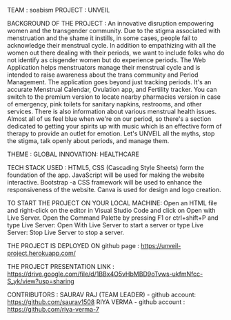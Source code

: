 TEAM : soabism 
PROJECT : UNVEIL 


BACKGROUND OF THE PROJECT :
An innovative disruption empowering women and the transgender community. Due to the stigma associated with menstruation and the shame it instills, in some cases, people fail to acknowledge their menstrual cycle. In addition to empathizing with all the women out there dealing with their periods, we want to include folks who do not identify as cisgender women but do experience periods. 
The Web Application helps menstruators manage their menstrual cycle and is intended to raise awareness about the trans community and Period Management. The application goes beyond just tracking periods. It's an accurate Menstrual Calendar, Ovulation app, and Fertility tracker. 
You can switch to the premium version to locate nearby pharmacies version in case of emergency, pink toilets for sanitary napkins, restrooms, and other services. There is also information about various menstrual health issues. Almost all of us feel blue when we're on our period, so there's a section dedicated to getting your spirits up with music which is an effective form of therapy to provide an outlet for emotion.
Let's UNVEIL all the myths, stop the stigma, talk openly about periods, and manage them.


THEME :
GLOBAL INNOVATION: HEALTHCARE 

TECH STACK USED : 
HTML5, CSS (Cascading Style Sheets) form the foundation of the app. JavaScript will be used for making the website interactive. Bootstrap -a CSS framework will be used to enhance the responsiveness of the website. Canva is used for design and logo creation. 

TO START THE PROJECT ON YOUR LOCAL MACHINE: 
Open an HTML file and right-click on the editor in Visual Studio Code and click on Open with Live Server. Open the Command Palette by pressing F1 or ctrl+shift+P and type Live Server: Open With Live Server to start a server or type Live Server: Stop Live Server to stop a server.

THE PROJECT IS DEPLOYED ON github page : https://unveil-project.herokuapp.com/

THE PROJECT PRESENTATION LINK : 
https://drive.google.com/file/d/1BBx4O5vHbMBD9oTvws-ukfmNfcc-S_yk/view?usp=sharing


CONTRIBUTORS : 
SAURAV RAJ (TEAM LEADER) - github account: https://github.com/saurav1508
RIYA VERMA - github account : https://github.com/riya-verma-7
